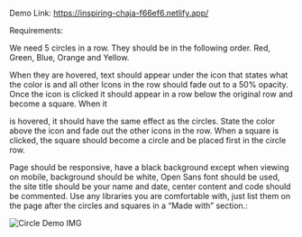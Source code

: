 
Demo Link: https://inspiring-chaja-f66ef6.netlify.app/

Requirements: 

We need 5 circles in a row. They should be in the following order. Red, Green, Blue, Orange and Yellow.

When they are hovered, text should appear under the icon that states what the color is and all other
Icons in the row should fade out to a 50% opacity.
Once the icon is clicked it should appear in a row below the original row and become a square. When it

is hovered, it should have the same effect as the circles. State the color above the icon and fade out the other icons in the row. When a square is clicked, the square should become a circle and be placed first in the circle row.

Page should be responsive, have a black background except when viewing on mobile, background
should be white, Open Sans font should be used, the site title should be your name and date, center
content and code should be commented. Use any libraries you are comfortable with, just list them on
the page after the circles and squares in a “Made with” section.:

![Circle Demo IMG](https://github.com/endurain/Circle-Demo/main/circle-demo.png)



